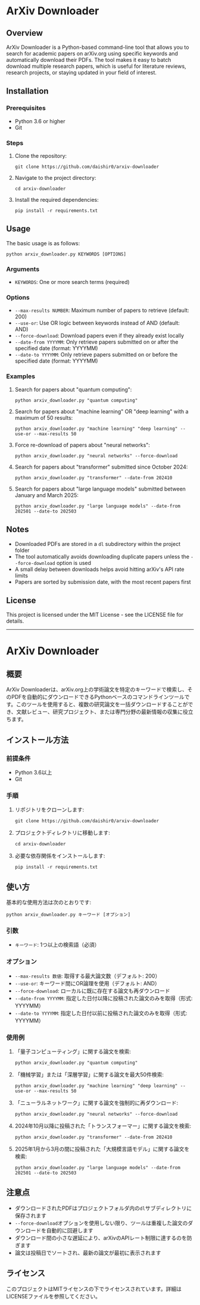 # ArXiv Downloader

## Overview
ArXiv Downloader is a Python-based command-line tool that allows you to search for academic papers on arXiv.org using specific keywords and automatically download their PDFs. The tool makes it easy to batch download multiple research papers, which is useful for literature reviews, research projects, or staying updated in your field of interest.

## Installation

### Prerequisites
- Python 3.6 or higher
- Git

### Steps
1. Clone the repository:
   ```
   git clone https://github.com/daishir0/arxiv-downloader
   ```

2. Navigate to the project directory:
   ```
   cd arxiv-downloader
   ```

3. Install the required dependencies:
   ```
   pip install -r requirements.txt
   ```

## Usage
The basic usage is as follows:

```
python arxiv_downloader.py KEYWORDS [OPTIONS]
```

### Arguments
- `KEYWORDS`: One or more search terms (required)

### Options
- `--max-results NUMBER`: Maximum number of papers to retrieve (default: 200)
- `--use-or`: Use OR logic between keywords instead of AND (default: AND)
- `--force-download`: Download papers even if they already exist locally
- `--date-from YYYYMM`: Only retrieve papers submitted on or after the specified date (format: YYYYMM)
- `--date-to YYYYMM`: Only retrieve papers submitted on or before the specified date (format: YYYYMM)

### Examples
1. Search for papers about "quantum computing":
   ```
   python arxiv_downloader.py "quantum computing"
   ```

2. Search for papers about "machine learning" OR "deep learning" with a maximum of 50 results:
   ```
   python arxiv_downloader.py "machine learning" "deep learning" --use-or --max-results 50
   ```

3. Force re-download of papers about "neural networks":
   ```
   python arxiv_downloader.py "neural networks" --force-download
   ```

4. Search for papers about "transformer" submitted since October 2024:
   ```
   python arxiv_downloader.py "transformer" --date-from 202410
   ```

5. Search for papers about "large language models" submitted between January and March 2025:
   ```
   python arxiv_downloader.py "large language models" --date-from 202501 --date-to 202503
   ```

## Notes
- Downloaded PDFs are stored in a `dl` subdirectory within the project folder
- The tool automatically avoids downloading duplicate papers unless the `--force-download` option is used
- A small delay between downloads helps avoid hitting arXiv's API rate limits
- Papers are sorted by submission date, with the most recent papers first

## License
This project is licensed under the MIT License - see the LICENSE file for details.

---

# ArXiv Downloader

## 概要
ArXiv Downloaderは、arXiv.org上の学術論文を特定のキーワードで検索し、そのPDFを自動的にダウンロードできるPythonベースのコマンドラインツールです。このツールを使用すると、複数の研究論文を一括ダウンロードすることができ、文献レビュー、研究プロジェクト、または専門分野の最新情報の収集に役立ちます。

## インストール方法

### 前提条件
- Python 3.6以上
- Git

### 手順
1. リポジトリをクローンします:
   ```
   git clone https://github.com/daishir0/arxiv-downloader
   ```

2. プロジェクトディレクトリに移動します:
   ```
   cd arxiv-downloader
   ```

3. 必要な依存関係をインストールします:
   ```
   pip install -r requirements.txt
   ```

## 使い方
基本的な使用方法は次のとおりです:

```
python arxiv_downloader.py キーワード [オプション]
```

### 引数
- `キーワード`: 1つ以上の検索語（必須）

### オプション
- `--max-results 数値`: 取得する最大論文数（デフォルト: 200）
- `--use-or`: キーワード間にOR論理を使用（デフォルト: AND）
- `--force-download`: ローカルに既に存在する論文も再ダウンロード
- `--date-from YYYYMM`: 指定した日付以降に投稿された論文のみを取得（形式: YYYYMM）
- `--date-to YYYYMM`: 指定した日付以前に投稿された論文のみを取得（形式: YYYYMM）

### 使用例
1. 「量子コンピューティング」に関する論文を検索:
   ```
   python arxiv_downloader.py "quantum computing"
   ```

2. 「機械学習」または「深層学習」に関する論文を最大50件検索:
   ```
   python arxiv_downloader.py "machine learning" "deep learning" --use-or --max-results 50
   ```

3. 「ニューラルネットワーク」に関する論文を強制的に再ダウンロード:
   ```
   python arxiv_downloader.py "neural networks" --force-download
   ```

4. 2024年10月以降に投稿された「トランスフォーマー」に関する論文を検索:
   ```
   python arxiv_downloader.py "transformer" --date-from 202410
   ```

5. 2025年1月から3月の間に投稿された「大規模言語モデル」に関する論文を検索:
   ```
   python arxiv_downloader.py "large language models" --date-from 202501 --date-to 202503
   ```

## 注意点
- ダウンロードされたPDFはプロジェクトフォルダ内の`dl`サブディレクトリに保存されます
- `--force-download`オプションを使用しない限り、ツールは重複した論文のダウンロードを自動的に回避します
- ダウンロード間の小さな遅延により、arXivのAPIレート制限に達するのを防ぎます
- 論文は投稿日でソートされ、最新の論文が最初に表示されます

## ライセンス
このプロジェクトはMITライセンスの下でライセンスされています。詳細はLICENSEファイルを参照してください。
